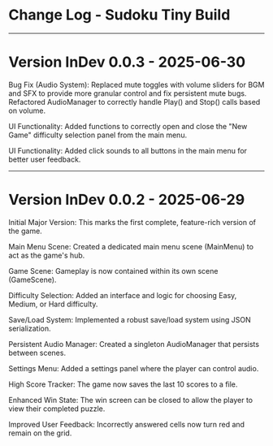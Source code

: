 

# Change Log - Sudoku Tiny Build

---

# Version InDev 0.0.3 - 2025-06-30

Bug Fix (Audio System): Replaced mute toggles with volume sliders for BGM and SFX to provide more granular control and fix persistent mute bugs. Refactored AudioManager to correctly handle Play() and Stop() calls based on volume.

UI Functionality: Added functions to correctly open and close the "New Game" difficulty selection panel from the main menu.

UI Functionality: Added click sounds to all buttons in the main menu for better user feedback.

---

# Version InDev 0.0.2 - 2025-06-29

Initial Major Version: This marks the first complete, feature-rich version of the game.

Main Menu Scene: Created a dedicated main menu scene (MainMenu) to act as the game's hub.

Game Scene: Gameplay is now contained within its own scene (GameScene).

Difficulty Selection: Added an interface and logic for choosing Easy, Medium, or Hard difficulty.

Save/Load System: Implemented a robust save/load system using JSON serialization.

Persistent Audio Manager: Created a singleton AudioManager that persists between scenes.

Settings Menu: Added a settings panel where the player can control audio.

High Score Tracker: The game now saves the last 10 scores to a file.

Enhanced Win State: The win screen can be closed to allow the player to view their completed puzzle.

Improved User Feedback: Incorrectly answered cells now turn red and remain on the grid.
